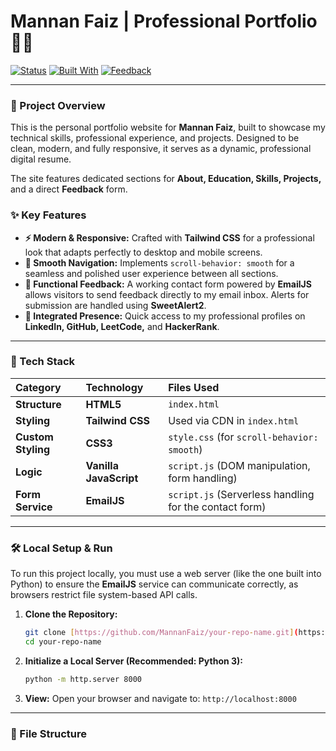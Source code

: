# Mannan Faiz | Professional Portfolio 🧑‍💻

[![Status](https://img.shields.io/badge/Status-In%20Progress-yellow)](https://github.com/MannanFaiz/your-repo-name)
[![Built With](https://img.shields.io/badge/Built%20With-Tailwind%20CSS-blueviolet.svg)](https://tailwindcss.com/)
[![Feedback](https://img.shields.io/badge/Contact%20Form-EmailJS-red)](https://www.emailjs.com/)

---

### **🌟 Project Overview**

This is the personal portfolio website for **Mannan Faiz**, built to showcase my technical skills, professional experience, and projects. Designed to be clean, modern, and fully responsive, it serves as a dynamic, professional digital resume.

The site features dedicated sections for **About, Education, Skills, Projects,** and a direct **Feedback** form.

### **✨ Key Features**

* **⚡ Modern & Responsive:** Crafted with **Tailwind CSS** for a professional look that adapts perfectly to desktop and mobile screens.
* **💨 Smooth Navigation:** Implements `scroll-behavior: smooth` for a seamless and polished user experience between all sections.
* **📧 Functional Feedback:** A working contact form powered by **EmailJS** allows visitors to send feedback directly to my email inbox. Alerts for submission are handled using **SweetAlert2**.
* **🔗 Integrated Presence:** Quick access to my professional profiles on **LinkedIn, GitHub, LeetCode,** and **HackerRank**.

---

### **🚀 Tech Stack**

| Category | Technology | Files Used |
| :--- | :--- | :--- |
| **Structure** | **HTML5** | `index.html` |
| **Styling** | **Tailwind CSS** | Used via CDN in `index.html` |
| **Custom Styling** | **CSS3** | `style.css` (for `scroll-behavior: smooth`) |
| **Logic** | **Vanilla JavaScript** | `script.js` (DOM manipulation, form handling) |
| **Form Service** | **EmailJS** | `script.js` (Serverless handling for the contact form) |

---

### **🛠️ Local Setup & Run**

To run this project locally, you must use a web server (like the one built into Python) to ensure the **EmailJS** service can communicate correctly, as browsers restrict file system-based API calls.

1.  **Clone the Repository:**
    ```bash
    git clone [https://github.com/MannanFaiz/your-repo-name.git](https://github.com/MannanFaiz/your-repo-name.git)
    cd your-repo-name
    ```
2.  **Initialize a Local Server (Recommended: Python 3):**
    ```bash
    python -m http.server 8000
    ```
3.  **View:**
    Open your browser and navigate to: `http://localhost:8000`

---

### **📁 File Structure**
